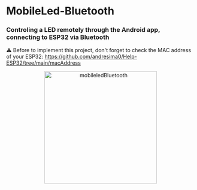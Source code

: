 # MobileLed-Bluetooth
### Controling a LED remotely through the Android app, connecting to ESP32 via Bluetooth

:warning: Before to implement this project, don't forget to check the MAC address of your ESP32:
https://github.com/andresima0/Help-ESP32/tree/main/macAddress

<p align="center">
  <img src="https://github.com/andresima0/MobileLed-Bluetooth/assets/111400782/e1faf948-8ee2-41ed-84bc-258d6fe175a5" 
    alt="mobileledBluetooth" width="300">
</p>
